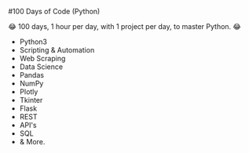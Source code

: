 #100 Days of Code (Python)

:joy: 100 days, 1 hour per day, with 1 project per day, to master Python. :joy:

- Python3
- Scripting & Automation
- Web Scraping
- Data Science
- Pandas
- NumPy
- Plotly
- Tkinter
- Flask
- REST
- API's
- SQL
- & More.
